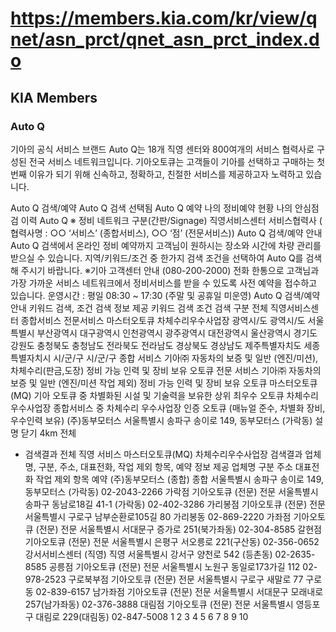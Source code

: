 # https://members.kia.com/kr/view/qnet/asn_prct/qnet_asn_prct_index.do

## KIA Members

### Auto Q

기아의 공식 서비스 브랜드 Auto Q는 18개 직영 센터와 800여개의 서비스 협력사로 구성된 전국 서비스 네트워크입니다.
기아오토큐는 고객들이 기아를 선택하고 구매하는 첫 번째 이유가 되기 위해 신속하고, 정확하고, 친절한 서비스를 제공하고자 노력하고 있습니다.


Auto Q 검색/예약
Auto Q 검색
선택됨
Auto Q 예약
나의 정비예약 현황
나의 안심점검 이력
Auto Q
※ 정비 네트워크 구분(간판/Signage)
직영서비스센터
서비스협력사 ( 협력사명 : ○○ ‘서비스’ (종합서비스), ○○ ‘점’ (전문서비스))
Auto Q 검색/예약 안내
Auto Q 검색에서 온라인 정비 예약까지 고객님이 원하시는 장소와 시간에 차량 관리를 받으실 수 있습니다.
지역/키워드/조건 중 한가지 검색 조건을 선택하여 Auto Q를 검색해 주시기 바랍니다.
※기아 고객센터 안내 (080-200-2000)
전화 한통으로 고객님과 가장 가까운 서비스 네트워크에서 정비서비스를 받을 수 있도록 사전 예약을 접수하고 있습니다.
운영시간 : 평일 08:30 ~ 17:30 (주말 및 공휴일 미운영)
Auto Q 검색/예약 안내
키워드 검색, 조건 검색 정보 제공
키워드 검색
조건 검색
구분
전체
직영서비스센터
종합서비스
전문서비스
마스터오토큐
차체수리우수사업장
광역시/도
광역시/도
서울특별시
부산광역시
대구광역시
인천광역시
광주광역시
대전광역시
울산광역시
경기도
강원도
충청북도
충청남도
전라북도
전라남도
경상북도
경상남도
제주특별자치도
세종특별자치시
시/군/구
시/군/구
종합 서비스
기아㈜ 자동차의 보증 및 일반 (엔진/미션), 차체수리(판금,도장) 정비 가능 인력 및 장비 보유 오토큐
전문 서비스
기아㈜ 자동차의 보증 및 일반 (엔진/미션 작업 제외) 정비 가능 인력 및 장비 보유 오토큐
마스터오토큐(MQ)
기아 오토큐 중 차별화된 시설 및 기술력을 보유한 상위 최우수 오토큐
차체수리우수사업장
종합서비스 중 차체수리 우수사업장 인증 오토큐 (매뉴얼 준수, 차별화 장비, 우수인력 보유)
(주)동부모터스
서울특별시 송파구 송이로 149, 동부모터스 (가락동)
설명 닫기
4km
전체
- 검색결과
전체
직영 서비스
마스터오토큐(MQ)
차체수리우수사업장
검색결과
업체명, 구분, 주소, 대표전화, 작업 제외 항목, 예약 정보 제공
업체명
구분
주소
대표전화
작업 제외 항목
예약
(주)동부모터스
(종합)
종합
서울특별시 송파구 송이로 149, 동부모터스 (가락동)
02-2043-2266
가락점 기아오토큐
(전문)
전문
서울특별시 송파구 동남로18길 41-1 (가락동)
02-402-3286
가리봉점 기아오토큐
(전문)
전문
서울특별시 구로구 남부순환로105길 80  가리봉동
02-869-2220
가좌점 기아오토큐
(전문)
전문
서울특별시 서대문구 증가로 251(북가좌동)
02-304-8585
갈현점 기아오토큐
(전문)
전문
서울특별시 은평구 서오릉로 221(구산동)
02-356-0652
강서서비스센터
(직영)
직영
서울특별시 강서구 양천로 542 (등촌동)
02-2635-8585
공릉점 기아오토큐
(전문)
전문
서울특별시 노원구  동일로173가길 112
02-978-2523
구로북부점 기아오토큐
(전문)
전문
서울특별시 구로구 새말로 77  구로동
02-839-6157
남가좌점 기아오토큐
(전문)
전문
서울특별시 서대문구 모래내로 257(남가좌동)
02-376-3888
대림점 기아오토큐
(전문)
전문
서울특별시 영등포구 대림로 229(대림동)
02-847-5008
1
2
3
4
5
6
7
8
9
10